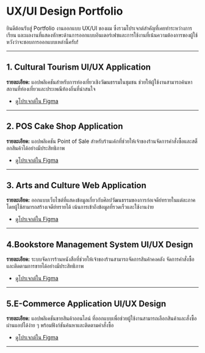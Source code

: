 # UX/UI Design Portfolio

ยินดีต้อนรับสู่ Portfolio งานออกแบบ UX/UI ของผม ซึ่งรวมโปรเจกต์สำคัญที่เคยทำระหว่างการเรียน และผลงานที่แสดงทักษะด้านการออกแบบอินเตอร์เฟซและการใช้งานที่เน้นความต้องการของผู้ใช้ หวังว่าจะชอบการออกแบบเหล่านี้ครับ!

---

## 1. Cultural Tourism UI/UX Application
**รายละเอียด:** แอปพลิเคชันสำหรับการท่องเที่ยวเชิงวัฒนธรรมในชุมชน ช่วยให้ผู้ใช้งานสามารถค้นหาสถานที่ท่องเที่ยวและประเพณีท้องถิ่นที่น่าสนใจ  
- [ดูโปรเจกต์ใน Figma](https://www.figma.com/proto/1gUmOfrszXXeSfZVhRfvis/Travel-Go?node-id=308-2644&node-type=canvas&t=8GDh5kMYRTOjhqIJ-1&scaling=scale-down&content-scaling=fixed&page-id=4%3A2&starting-point-node-id=92%3A178)

---

## 2. POS Cake Shop Application
**รายละเอียด:** แอปพลิเคชัน Point of Sale สำหรับร้านเค้กที่ช่วยให้เจ้าของร้านจัดการคำสั่งซื้อและสต็อกสินค้าได้อย่างมีประสิทธิภาพ  
- [ดูโปรเจกต์ใน Figma](https://www.figma.com/proto/nZEasigwrmA3obofHPP2TL/POS-Interface?node-id=512-5343&node-type=canvas&t=uNPafl8dLZcPtB0S-1&scaling=scale-down&content-scaling=fixed&page-id=0%3A1&starting-point-node-id=552%3A11369)

---

## 3. Arts and Culture Web Application
**รายละเอียด:** ออกแบบเว็บไซต์ที่แสดงข้อมูลเกี่ยวกับศิลปวัฒนธรรมของการก่อเจดีย์ทรายในแต่ละภาค โดยผู้ใช้สามารถสร้างเจดีย์ทรายได้ เน้นการเข้าถึงข้อมูลที่รวดเร็วและใช้งานง่าย
- [ดูโปรเจกต์ใน Figma](https://www.figma.com/proto/X7SnsbuKJpN2bqIl4cR9eb/Mini-projec?node-id=298-6598&node-type=canvas&t=9HAss3JRHWDSPsZ0-1&scaling=scale-down-width&content-scaling=fixed&page-id=0%3A1&starting-point-node-id=298%3A6598)
---

## 4.Bookstore Management System UI/UX Design
**รายละเอียด:** ระบบจัดการร้านหนังสือที่ช่วยให้เจ้าของร้านสามารถจัดการสินค้าคงคลัง จัดการคำสั่งซื้อ และติดตามการขายได้อย่างมีประสิทธิภาพ 
- [ดูโปรเจกต์ใน Figma](https://www.figma.com/proto/fTwa5LKAHcPR9yof7MlTQ4/ABC-University-Library?node-id=323-66&node-type=canvas&t=1wfGhtxV3iBQi3zX-1&scaling=scale-down&content-scaling=fixed&page-id=18%3A3&starting-point-node-id=323%3A66)

---

## 5.E-Commerce Application UI/UX Design
**รายละเอียด:** แอปพลิเคชันขายสินค้าออนไลน์ ที่ออกแบบเพื่อช่วยผู้ใช้งานสามารถเลือกสินค้าและสั่งซื้อผ่านแอปได้ง่าย ๆ พร้อมฟังก์ชันค้นหาและติดตามคำสั่งซื้อ
- [ดูโปรเจกต์ใน Figma](https://www.figma.com/proto/KkrMDILBrA36DwgXuWBiI2/Spreezy?node-id=145-1369&node-type=canvas&t=jj0KrTuIc8jeTvN8-1&scaling=scale-down&content-scaling=fixed&page-id=2%3A3&starting-point-node-id=234%3A272)

---
